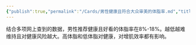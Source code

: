 ```yaml
---
{"publish":true,"permalink":"/Cards/男性健康且符合大众审美的体脂率.md","title":"男性健康且符合大众审美的体脂率","created":"2022-12-09","modified":"2023-03-14","published":"2025-07-29T23:04:03.323+08:00","cssclasses":""}
---
```



结合多项网上查到的数据，男性推荐健康且好看的体脂率在8%-18%。越低越难维持且对健康风险越大。高体脂和低体脂对健康，对增肌效率都有影响。